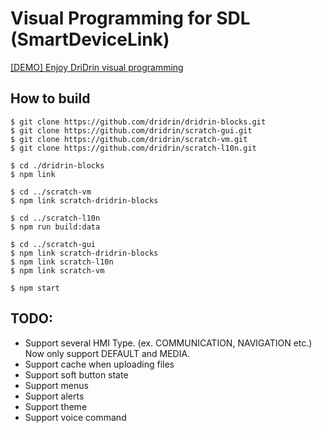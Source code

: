 # Visual Programming for SDL (SmartDeviceLink)

[[DEMO] Enjoy DriDrin visual programming](https://dridrin.github.io/dridrin-blocks/)


## How to build

```
$ git clone https://github.com/dridrin/dridrin-blocks.git
$ git clone https://github.com/dridrin/scratch-gui.git
$ git clone https://github.com/dridrin/scratch-vm.git
$ git clone https://github.com/dridrin/scratch-l10n.git

$ cd ./dridrin-blocks
$ npm link

$ cd ../scratch-vm
$ npm link scratch-dridrin-blocks

$ cd ../scratch-l10n
$ npm run build:data

$ cd ../scratch-gui
$ npm link scratch-dridrin-blocks
$ npm link scratch-l10n
$ npm link scratch-vm

$ npm start
```

## TODO:

+ Support several HMI Type. (ex. COMMUNICATION, NAVIGATION etc.) Now only support DEFAULT and MEDIA.
+ Support cache when uploading files
+ Support soft button state
+ Support menus
+ Support alerts
+ Support theme
+ Support voice command
